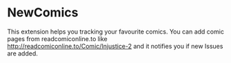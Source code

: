 # NewComics
This extension helps you tracking your favourite comics.
You can add comic pages from readcomiconline.to like http://readcomiconline.to/Comic/Injustice-2 and it notifies you if new Issues are added.
